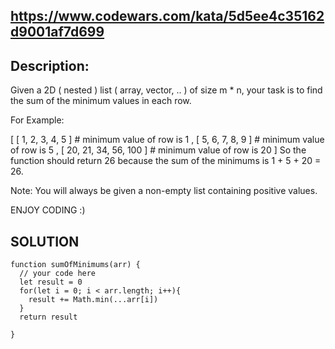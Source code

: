 ## https://www.codewars.com/kata/5d5ee4c35162d9001af7d699
## Description:
Given a 2D ( nested ) list ( array, vector, .. ) of size m * n, your task is to find the sum of the minimum values in each row.

For Example:

[ [ 1, 2, 3, 4, 5 ]        #  minimum value of row is 1
, [ 5, 6, 7, 8, 9 ]        #  minimum value of row is 5
, [ 20, 21, 34, 56, 100 ]  #  minimum value of row is 20
]
So the function should return 26 because the sum of the minimums is 1 + 5 + 20 = 26.

Note: You will always be given a non-empty list containing positive values.

ENJOY CODING :)

## SOLUTION
```
function sumOfMinimums(arr) {
  // your code here
  let result = 0
  for(let i = 0; i < arr.length; i++){
    result += Math.min(...arr[i])
  }
  return result
    
}
```
